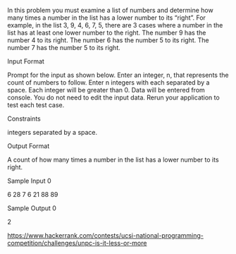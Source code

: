 In this problem you must examine a list of numbers and determine how many times a number in the list has a lower number to its “right”. For example, in the list 3, 9, 4, 6, 7, 5, there are 3 cases where a number in the list has at least one lower number to the right. The number 9 has the number 4 to its right. The number 6 has the number 5 to its right. The number 7 has the number 5 to its right.

Input Format

Prompt for the input as shown below. Enter an integer, n, that represents the count of numbers to follow. Enter n integers with each separated by a space. Each integer will be greater than 0. Data will be entered from console. You do not need to edit the input data. Rerun your application to test each test case.

Constraints

integers separated by a space.

Output Format

A count of how many times a number in the list has a lower number to its right.

Sample Input 0

6 28 7 6 21 88 89

Sample Output 0

2

https://www.hackerrank.com/contests/ucsi-national-programming-competition/challenges/unpc-is-it-less-or-more
